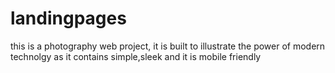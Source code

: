 # landingpages 
this is a photography web project, it is built to illustrate the power of modern technolgy as it contains simple,sleek and it is mobile friendly 
